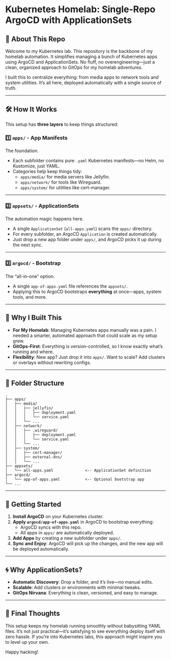 
# Kubernetes Homelab: Single-Repo ArgoCD with ApplicationSets

## 🌌 **About This Repo**

Welcome to my Kubernetes lab. This repository is the backbone of my homelab automation. It simplifies managing a bunch of Kubernetes apps using ArgoCD and ApplicationSets. No fluff, no overengineering—just a clean, organized approach to GitOps for my homelab adventures.

I built this to centralize everything: from media apps to network tools and system utilities. It’s all here, deployed automatically with a single source of truth.

---

## 🛠️ **How It Works**

This setup has **three layers** to keep things structured:

### **1️⃣ `apps/` - App Manifests**  
The foundation.  
- Each subfolder contains pure `.yaml` Kubernetes manifests—no Helm, no Kustomize, just YAML.  
- Categories help keep things tidy:  
  - `apps/media/` for media servers like Jellyfin.  
  - `apps/network/` for tools like Wireguard.  
  - `apps/system/` for utilities like cert-manager.  

---

### **2️⃣ `appsets/` - ApplicationSets**  
The automation magic happens here.  
- A single `ApplicationSet` (`all-apps.yaml`) scans the `apps/` directory.  
- For every subfolder, an ArgoCD `Application` is created automatically.  
- Just drop a new app folder under `apps/`, and ArgoCD picks it up during the next sync.  

---

### **3️⃣ `argocd/` - Bootstrap**  
The “all-in-one” option.  
- A single `app-of-apps.yaml` file references the `appsets/`.  
- Applying this to ArgoCD bootstraps **everything** at once—apps, system tools, and more.  

---

## 🎯 **Why I Built This**

- **For My Homelab**: Managing Kubernetes apps manually was a pain. I needed a smarter, automated approach that could scale as my setup grew.  
- **GitOps-First**: Everything is version-controlled, so I know exactly what’s running and where.  
- **Flexibility**: New app? Just drop it into `apps/`. Want to scale? Add clusters or overlays without rewriting configs.  

---

## 📁 **Folder Structure**

```
.
├── apps/
│   ├── media/
│   │   ├── jellyfin/
│   │   │   ├── deployment.yaml
│   │   │   └── service.yaml
│   │   └── ...
│   ├── network/
│   │   ├── .wireguard/
│   │   │   ├── deployment.yaml
│   │   │   └── service.yaml
│   │   └── ...
│   ├── system/
│   │   ├── cert-manager/
│   │   ├── external-dns/
│   │   └── ...
├── appsets/
│   └── all-apps.yaml              <-- ApplicationSet definition
├── argocd/
│   └── app-of-apps.yaml           <-- Optional bootstrap app
└── ...
```

---

## 🚀 **Getting Started**

1. **Install ArgoCD** on your Kubernetes cluster.  
2. **Apply `argocd/app-of-apps.yaml`** in ArgoCD to bootstrap everything:  
   - ArgoCD syncs with this repo.  
   - All apps in `apps/` are automatically deployed.  
3. **Add Apps** by creating a new subfolder under `apps/`.  
4. **Sync and Enjoy**: ArgoCD will pick up the changes, and the new app will be deployed automatically.

---

## 🌀 **Why ApplicationSets?**
- **Automatic Discovery**: Drop a folder, and it’s live—no manual edits.  
- **Scalable**: Add clusters or environments with minimal tweaks.  
- **GitOps Nirvana**: Everything is clean, versioned, and easy to manage.  

---

## 🤘 **Final Thoughts**

This setup keeps my homelab running smoothly without babysitting YAML files. It’s not just practical—it’s satisfying to see everything deploy itself with zero hassle. If you’re into Kubernetes labs, this approach might inspire you to level up your own.

Happy hacking!
